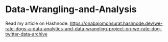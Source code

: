 # Data-Wrangling-and-Analysis
Read my article on Hashnode: https://onabajomonsurat.hashnode.dev/we-rate-dogs-a-data-analytics-and-data-wrangling-project-on-we-rate-dog-twitter-data-archive
